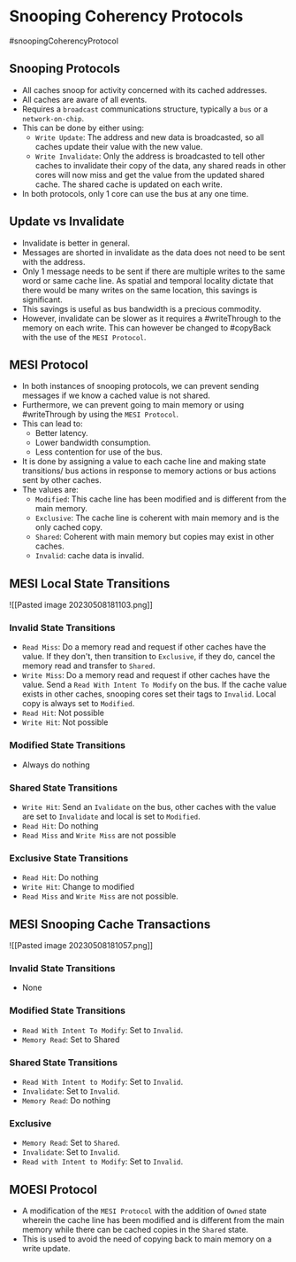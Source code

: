 # Snooping Coherency Protocols
#snoopingCoherencyProtocol
## Snooping Protocols
* All caches snoop for activity concerned with its cached addresses.
* All caches are aware of all events.
* Requires a `broadcast` communications structure, typically a `bus` or a `network-on-chip`.
* This can be done by either using:
	* `Write Update`: The address and new data is broadcasted, so all caches update their value with the new value.
	* `Write Invalidate`: Only the address is broadcasted to tell other caches to invalidate their copy of the data, any shared reads in other cores will now miss and get the value from the updated shared cache. The shared cache is updated on each write.
* In both protocols, only 1 core can use the bus at any one time.
## Update vs Invalidate
* Invalidate is better in general.
* Messages are shorted in invalidate as the data does not need to be sent with the address.
* Only 1 message needs to be sent if there are multiple writes to the same word or same cache line. As spatial and temporal locality dictate that there would be many writes on the same location, this savings is significant.
* This savings is useful as bus bandwidth is a precious commodity.
* However, invalidate can be slower as it requires a #writeThrough  to the memory on each write. This can however be changed to #copyBack with the use of the `MESI Protocol`.

## MESI Protocol
* In both instances of snooping protocols, we can prevent sending messages if we know a cached value is not shared.
* Furthermore, we can prevent going to main memory or using #writeThrough by using the `MESI Protocol`.
* This can lead to:
	* Better latency.
	* Lower bandwidth consumption.
	* Less contention for use of the bus.
* It is done by assigning a value to each cache line and making state transitions/ bus actions in response to memory actions or bus actions sent by other caches.
* The values are:
	* `Modified`: This cache line has been modified and is different from the main memory.
	* `Exclusive`: The cache line is coherent with main memory and is the only cached copy.
	* `Shared`: Coherent with main memory but copies may exist in other caches.
	* `Invalid`: cache data is invalid.

## MESI Local State Transitions
![[Pasted image 20230508181103.png]]
### Invalid State Transitions
* `Read Miss`: Do a memory read and request if other caches have the value. If they don't, then transition to `Exclusive`, if they do, cancel the memory read and transfer to `Shared`.
* `Write Miss`: Do a memory read and request if other caches have the value. Send a `Read With Intent To Modify` on the bus. If the cache value exists in other caches, snooping cores set their tags to `Invalid`. Local copy is always set to `Modified`. 
* `Read Hit`: Not possible
* `Write Hit`: Not possible
### Modified State Transitions
* Always do nothing
### Shared State Transitions
* `Write Hit`: Send an `Ivalidate` on the bus, other caches with the value are set to `Invalidate` and local is set to `Modified`.
* `Read Hit`: Do nothing
* `Read Miss` and `Write Miss` are not possible
### Exclusive State Transitions
* `Read Hit`: Do nothing
* `Write Hit`: Change to modified
* `Read Miss` and `Write Miss` are not possible.

## MESI Snooping Cache Transactions
![[Pasted image 20230508181057.png]]
### Invalid State Transitions
* None
### Modified State Transitions
* `Read With Intent To Modify`: Set to `Invalid`.
* `Memory Read`: Set to Shared
### Shared State Transitions
* `Read With Intent to Modify`: Set to `Invalid`.
* `Invalidate`: Set to `Invalid`.
* `Memory Read`: Do nothing
### Exclusive
* `Memory Read`: Set to `Shared`. 
* `Invalidate`: Set to `Invalid`.
* `Read with Intent to Modify`: Set to `Invalid`.

## MOESI Protocol
* A modification of the `MESI Protocol` with the addition of `Owned` state wherein the cache line has been modified and is different from the main memory while there can be cached copies in the `Shared` state.
* This is used to avoid the need of copying back to main memory on a write update.

